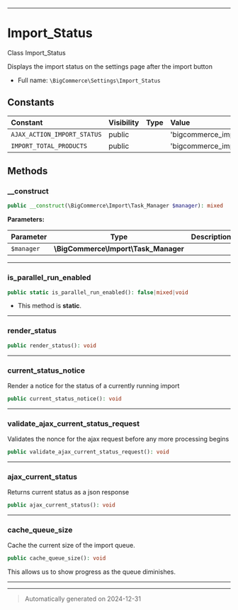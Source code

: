 ***

# Import_Status

Class Import_Status

Displays the import status on the settings page after the import button

* Full name: `\BigCommerce\Settings\Import_Status`


## Constants

| Constant | Visibility | Type | Value |
|:---------|:-----------|:-----|:------|
|`AJAX_ACTION_IMPORT_STATUS`|public| |&#039;bigcommerce_import_status&#039;|
|`IMPORT_TOTAL_PRODUCTS`|public| |&#039;bigcommerce_import_total_products&#039;|


## Methods


### __construct



```php
public __construct(\BigCommerce\Import\Task_Manager $manager): mixed
```








**Parameters:**

| Parameter | Type | Description |
|-----------|------|-------------|
| `$manager` | **\BigCommerce\Import\Task_Manager** |  |





***

### is_parallel_run_enabled



```php
public static is_parallel_run_enabled(): false|mixed|void
```



* This method is **static**.








***

### render_status



```php
public render_status(): void
```












***

### current_status_notice

Render a notice for the status of a currently running import

```php
public current_status_notice(): void
```












***

### validate_ajax_current_status_request

Validates the nonce for the ajax request before any
more processing begins

```php
public validate_ajax_current_status_request(): void
```












***

### ajax_current_status

Returns current status as a json response

```php
public ajax_current_status(): void
```












***

### cache_queue_size

Cache the current size of the import queue.

```php
public cache_queue_size(): void
```

This allows us to show progress as the queue
diminishes.










***


***
> Automatically generated on 2024-12-31
